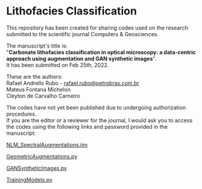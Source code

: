 # Lithofacies Classification

This repository has been created for sharing codes used on the research submitted to the scientific journal Computers & Geosciences.  
  
The manuscript's title is:  
"**Carbonate lithofacies classification in optical microscopy: a data-centric approach using augmentation and GAN synthetic images**".  
It has been submitted on Feb 25th, 2022.

These are the authors:  
Rafael Andrello Rubo - rafael.rubo@petrobras.com.br  
Mateus Fontana Michelon  
Cleyton de Carvalho Carneiro  

The codes have not yet been published due to undergoing authorization procedures.  
If you are the editor or a reviewer for the journal, I would ask you to access the codes using the following links and password provided in the manuscript:

[NLM_SpectralAugmentations.ijm](https://drive.google.com/file/d/1so7nBR09JtrN_AcUNAroAevNzVwvNw5C/view?usp=sharing)

[GeometricAugmentations.py](https://drive.google.com/file/d/1rgsDahBVjFL9BCM0rRJxTmDz180ZArtZ/view?usp=sharing)

[GANSyntheticImages.py](https://drive.google.com/file/d/1jWCH8cjtBmEM7Zw5xJbIg4DEgmOZVOWh/view?usp=sharing)

[TrainingModels.py](https://drive.google.com/file/d/1dK1ZuAgIHWfK2oQTMYM8bB8fdwx-NDBZ/view?usp=sharing)
